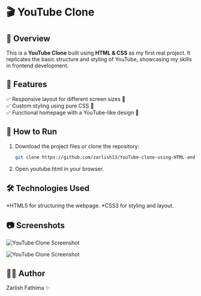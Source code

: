 # 🎬 YouTube Clone  

## 📌 Overview  
This is a **YouTube Clone** built using **HTML & CSS** as my first real project. It replicates the basic structure and styling of YouTube, showcasing my skills in frontend development.  

## 🎨 Features  
✅ Responsive layout for different screen sizes 📱  
✅ Custom styling using pure CSS 🎨  
✅ Functional homepage with a YouTube-like design 🎥  

## 🚀 How to Run  
1. Download the project files or clone the repository:  
   ```sh
   git clone https://github.com/zarlish13/YouTube-clone-using-HTML-and-CSS.git

2. Open youtube.html in your browser.

## 🛠 Technologies Used
*HTML5 for structuring the webpage.
*CSS3 for styling and layout.

## 📷 Screenshots
![YouTube Clone Screenshot](project-screenshots/screenshot1.png)

![YouTube Clone Screenshot](project-screenshots/screenshot2.png)


## 👩‍💻 Author
Zarlish Fathima ✨ 


